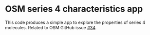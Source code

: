 # OSM series 4 characteristics app

This code produces a simple app to explore the properties of series 4 molecules. Related to OSM GitHub issue [#34](https://github.com/OpenSourceMalaria/Series4_PredictiveModel/issues/34).
